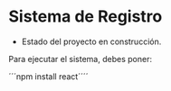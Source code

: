 <h1>Sistema de Registro</h1>

- Estado del proyecto en construcción.

Para ejecutar el sistema, debes poner:

´´´npm install react´´´´
  
